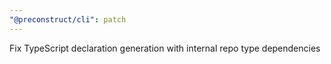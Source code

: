 ```yaml
---
"@preconstruct/cli": patch
---
```


Fix TypeScript declaration generation with internal repo type dependencies
